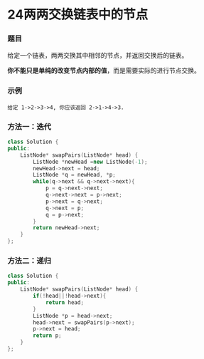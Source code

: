 # 24两两交换链表中的节点

### 题目

给定一个链表，两两交换其中相邻的节点，并返回交换后的链表。

**你不能只是单纯的改变节点内部的值**，而是需要实际的进行节点交换。

### 示例

```
给定 1->2->3->4, 你应该返回 2->1->4->3.
```

### 方法一：迭代

```c++
class Solution {
public:
    ListNode* swapPairs(ListNode* head) {
        ListNode *newHead =new ListNode(-1);
        newHead->next = head;
        ListNode *q = newHead, *p;
        while(q->next && q->next->next){
            p = q->next->next;
            q->next->next = p->next;
            p->next = q->next;
            q->next = p;
            q = p->next;
        }
        return newHead->next;
    }
};
```

### 方法二：递归

```c++
class Solution {
public:
    ListNode* swapPairs(ListNode* head) {
        if(!head||!head->next){
            return head;
        }
        ListNode *p = head->next;
        head->next = swapPairs(p->next);
        p->next = head;
        return p;
    }
};
```




